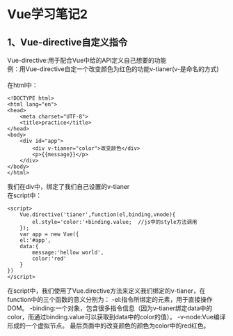 # Vue学习笔记2
## 1、Vue-directive自定义指令
Vue-directive:用于配合Vue中给的API定义自己想要的功能<br>
例：用Vue-directive自定一个改变颜色为红色的功能v-tianer(v-是命名的方式) <br>	
在html中：
```
<!DOCTYPE html>
<html lang="en">
<head>
	<meta charset="UTF-8">
	<title>practice</title>
</head>
<body>
	<div id="app">
		<div v-tianer="color">改变颜色</div>
		<p>{{message}}</p>
	</div>
</body>
</html>
```
我们在div中，绑定了我们自己设置的v-tianer <br>	
在script中：
```
<script>
	Vue.directive('tianer',function(el,binding,vnode){
		el.style='color:'+binding.value;  //js中的style方法调用
	});
	var app = new Vue({
	el:'#app',
	data:{
		message:'hellow world',
		color:'red'
	}
})
</script>
```
在script中，我们使用了Vue.directive方法来定义我们绑定的v-tianer，在function中的三个函数的意义分别为：
-el:指令所绑定的元素，用于直接操作DOM。
-binding:一个对象，包含很多指令信息（因为v-tianer绑定data中的color，而通过binding.value可以获取到data中的color的值）。
-v-node:Vue编译形成的一个虚拟节点。
最后页面中的改变颜色的颜色为color中的red红色。